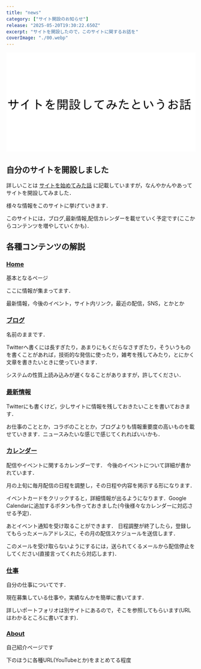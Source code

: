 ```yaml
---
title: "news"
category: ["サイト開設のお知らせ"]
release: "2025-05-20T19:30:22.650Z"
excerpt: "サイトを開設したので，このサイトに関するお話を"
coverImage: "./00.webp"
---
```


![](./00.webp)

## 自分のサイトを開設しました
詳しいことは [サイトを始めてみた話](https://tukurugi.uk/blogs/00blog-open/) に記載していますが，なんやかんやあってサイトを開設してみました．

様々な情報をこのサイトに挙げていきます．

このサイトには，ブログ,最新情報,配信カレンダーを載せていく予定です(ここからコンテンツを増やしていくかも)．

## 各種コンテンツの解説
### [Home](https://tukurugi.uk/)
基本となるページ 

ここに情報が集まってます．

最新情報，今後のイベント，サイト内リンク，最近の配信，SNS，とかとか

### [ブログ](https://tukurugi.uk/blogs/)
名前のままです．

Twitterへ書くには長すぎたり，あまりにもくだらなさすぎたり，そういうものを書くことがあれば，技術的な発信に使ったり，雑考を残してみたり，とにかく文章を書きたいときに使っていきます．

システムの性質上読み込みが遅くなることがありますが，許してください．

### [最新情報](https://tukurugi.uk/news/)
Twitterにも書くけど，少しサイトに情報を残しておきたいことを書いておきます．

お仕事のこととか，コラボのこととか，ブログよりも情報重要度の高いものを載せていきます．ニュースみたいな感じで感じてくれればいいかも．

### [カレンダー](https://tukurugi.uk/calendar/)
配信やイベントに関するカレンダーです．
今後のイベントについて詳細が書かれています．

月の上旬に毎月配信の日程を調整し，その日程や内容を掲示する形になります．

イベントカードをクリックすると，詳細情報が出るようになります．Google Calendarに追加するボタンも作っておきました(今後様々なカレンダーに対応させる予定)．

あとイベント通知を受け取ることができます．
日程調整が終了したら，登録してもらったメールアドレスに，その月の配信スケジュールを送信します．

このメールを受け取らないようにするには，送られてくるメールから配信停止をしてください(直接言ってくれたら対応します)．

### [仕事](https://tukurugi.uk/work/)
自分の仕事についてです．

現在募集している仕事や，実績なんかを簡単に書いてます．

詳しいポートフォリオは別サイトにあるので，そこを参照してもらいます(URLはわかるところに書いてます)．

### [About](https://tukurugi.uk/about/)
自己紹介ページです

下のほうに各種URL(YouTubeとか)をまとめてる程度





